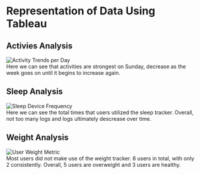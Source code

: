 # Representation of Data Using Tableau  

## Activies Analysis  
![Activity Trends per Day](https://github.com/stgordillo/google_data_analytics_case_study/assets/138537215/ab23a9bf-8d87-4ba4-bd86-20db7de4618c)  
Here we can see that activities are strongest on Sunday, decrease as the week goes on until it begins to increase again.

## Sleep Analysis  
![Sleep Device Frequency](https://github.com/stgordillo/google_data_analytics_case_study/assets/138537215/a81aa0cc-98fb-49d8-a7f7-19248bac4a35)  
Here we can see the total times that users utilized the sleep tracker. Overall, not too many logs and logs ultimately descrease over time.  

## Weight Analysis  
![User Weight Metric](https://github.com/stgordillo/google_data_analytics_case_study/assets/138537215/76fbbf74-de24-45f3-b85b-b14e4ed635ba)  
Most users did not make use of the weight tracker.  8 users in total, with only 2 consistently.  Overall, 5 users are overweight and 3 users are healthy.

